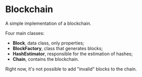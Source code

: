 # Blockchain

A simple implementation of a blockchain.

Four main classes:
* __Block__, data class, only properties;
* __BlockFactory__, class that generates blocks;
* __HashEstimator__, responsible for the estimation of hashes;
* __Chain__, contains the blockchain.

Right now, it's not possible to add "invalid" blocks to the chain.